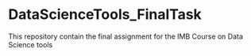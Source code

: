 # DataScienceTools_FinalTask
This repository contain the final assignment for the IMB Course on Data Science tools
